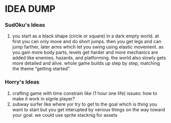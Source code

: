 # IDEA DUMP

### SudOku's Ideas

1. you start as a black shape (circle or square) in a dark empty world. at first you can only move and do short jumps. then you get legs and can jump farther, later arms which let you swing using elastic movement. as you gain more body parts, levels get harder and more mechanics are added like enemies, hazards, and platforming. the world also slowly gets more detailed and alive. whole game builds up step by step, matching the theme “getting started”.


### Horry's Ideas
1. crafting game with time constrain like (1 hour one life)
    issues: 
        how to make  it work in signle player?
2. subway surfer like where yor try to get to the goal which is thing you want to start 
    but you get interupted by verious things on the way toward your goal.
    we could use sprite stacknig for assets 
